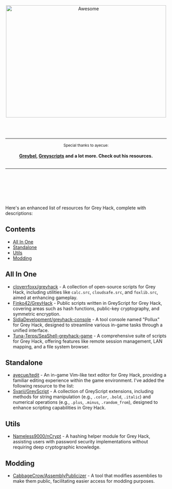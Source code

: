 <div align="center">
	<img width="500" height="350" src="https://github.com/sindresorhus/awesome/raw/main/media/logo.svg" alt="Awesome">
	<br>
	<br>
	<br>
	<br>
	<hr>
	<p>
		<sup>Special thanks to ayecue:</sup>
		<br>
		<br>
		<a href="https://github.com/ayecue">
			<b><a href="https://github.com/ayecue/greybel-js">Greybel</a>, <a href="https://main.greyscript.org">Greyscripts</a> and a lot more. Check out his resources.</b>
		</a>
		<br>
		<br>
	</p>
	<hr>
	<br>
	<br>
</div>
<br>
<br>
<br>

Here's an enhanced list of resources for Grey Hack, complete with descriptions:

## Contents

- [All In One](#all-in-one)
- [Standalone](#standalone)
- [Utils](#utils)
- [Modding](#modding)

## All In One

- [cloverrfoxx/greyhack](https://github.com/cloverrfoxx/greyhack) - A collection of open-source scripts for Grey Hack, including utilities like `calc.src`, `cloudsafe.src`, and `foxlib.src`, aimed at enhancing gameplay.
- [Finko42/GreyHack](https://github.com/Finko42/GreyHack) - Public scripts written in GreyScript for Grey Hack, covering areas such as hash functions, public-key cryptography, and symmetric encryption.
- [SidiaDevelopment/greyhack-console](https://github.com/SidiaDevelopment/greyhack-console) - A tool console named "Pollux" for Grey Hack, designed to streamline various in-game tasks through a unified interface.
- [Tuna-Terps/SeaShell-greyhack-game](https://github.com/Tuna-Terps/SeaShell-greyhack-game) - A comprehensive suite of scripts for Grey Hack, offering features like remote session management, LAN mapping, and a file system browser.

## Standalone

- [ayecue/tedit](https://github.com/ayecue/tedit) - An in-game Vim-like text editor for Grey Hack, providing a familiar editing experience within the game environment.
I've added the following resource to the list:
- [Svarii/GreyScript](https://github.com/Svarii/GreyScript) - A collection of GreyScript extensions, including methods for string manipulation (e.g., `.color`, `.bold`, `.italic`) and numerical operations (e.g., `.plus`, `.minus`, `.random_from`), designed to enhance scripting capabilities in Grey Hack.

## Utils

- [Nameless9000/nCrypt](https://github.com/Nameless9000/nCrypt) - A hashing helper module for Grey Hack, assisting users with password security implementations without requiring deep cryptographic knowledge.

## Modding

- [CabbageCrow/AssemblyPublicizer](https://github.com/CabbageCrow/AssemblyPublicizer) - A tool that modifies assemblies to make them public, facilitating easier access for modding purposes.
